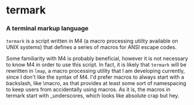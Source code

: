 # termark

### A terminal markup language

`termark` is a script written in M4 (a macro processing utility available on UNIX systems) that defines a series of macros for ANSI escape codes.

Some familiarity with M4 is probably beneficial, however it is not necessary to know M4 in order to use this script. In fact, it is likely that `termark` will be rewritten in `lmap`, a macro processing utility that I am developing currently, since I don't like the syntax of M4. I'd prefer macros to always start with a backslash, like \macro, as that provides at least some sort of namespacing to keep users from accidentally using macros. As it is, the macros in termark start with _underscores, which looks like absolute crap but hey.
